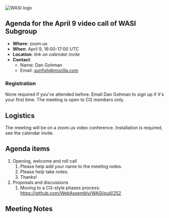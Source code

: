 ![WASI logo](/WASI.png)

## Agenda for the April 9 video call of WASI Subgroup

- **Where**: zoom.us
- **When**: April 9, 16:00-17:00 UTC
- **Location**: *link on calendar invite*
- **Contact**:
    - Name: Dan Gohman
    - Email: sunfish@mozilla.com

### Registration

None required if you've attended before. Email Dan Gohman to sign up if it's
your first time. The meeting is open to CG members only.

## Logistics

The meeting will be on a zoom.us video conference.
Installation is required, see the calendar invite.

## Agenda items

1. Opening, welcome and roll call
    1. Please help add your name to the meeting notes.
    1. Please help take notes.
    1. Thanks!
1. Proposals and discussions
    1. Moving to a CG-style phases process:
       https://github.com/WebAssembly/WASI/pull/252

## Meeting Notes
